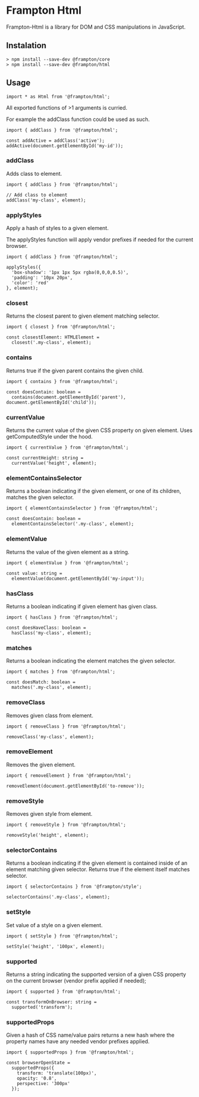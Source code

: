 # Frampton Html

Frampton-Html is a library for DOM and CSS manipulations in JavaScript.


## Instalation

```
> npm install --save-dev @frampton/core
> npm install --save-dev @frampton/html
```


## Usage

```
import * as Html from '@frampton/html';
```

All exported functions of >1 arguments is curried.

For example the addClass function could be used as such.

```
import { addClass } from '@frampton/html';

const addActive = addClass('active');
addActive(document.getElementById('my-id'));
```

### addClass

Adds class to element.

```
import { addClass } from '@frampton/html';

// Add class to element
addClass('my-class', element);
```

### applyStyles

Apply a hash of styles to a given element.

The applyStyles function will apply vendor prefixes if needed for the current browser.

```
import { addClass } from '@frampton/html';

applyStyles({
  'box-shadow': '1px 1px 5px rgba(0,0,0,0.5)',
  'padding': '10px 20px',
  'color': 'red'
}, element);
```

### closest

Returns the closest parent to given element matching selector.

```
import { closest } from '@frampton/html';

const closestElement: HTMLElement =
  closest('.my-class', element);
```

### contains

Returns true if the given parent contains the given child.

```
import { contains } from '@frampton/html';

const doesContain: boolean =
  contains(document.getElementById('parent'), document.getElementById('child'));
```

### currentValue

Returns the current value of the given CSS property on given element. Uses getComputedStyle under the hood.

```
import { currentValue } from '@frampton/html';

const currentHeight: string =
  currentValue('height', element);
```

### elementContainsSelector

Returns a boolean indicating if the given element, or one of its children, matches the given selector.

```
import { elementContainsSelector } from '@frampton/html';

const doesContain: boolean =
  elementContainsSelector('.my-class', element);
```

### elementValue

Returns the value of the given element as a string.

```
import { elementValue } from '@frampton/html';

const value: string =
  elementValue(document.getElementById('my-input'));
```

### hasClass

Returns a boolean indicating if given element has given class.

```
import { hasClass } from '@frampton/html';

const doesHaveClass: boolean =
  hasClass('my-class', element);
```

### matches

Returns a boolean indicating the element matches the given selector.

```
import { matches } from '@frampton/html';

const doesMatch: boolean =
  matches('.my-class', element);
```

### removeClass

Removes given class from element.

```
import { removeClass } from '@frampton/html';

removeClass('my-class', element);
```

### removeElement

Removes the given element.

```
import { removeElement } from '@frampton/html';

removeElement(document.getElementById('to-remove'));
```

### removeStyle

Removes given style from element.

```
import { removeStyle } from '@frampton/html';

removeStyle('height', element);
```

### selectorContains

Returns a boolean indicating if the given element is contained inside of an element matching given selector. Returns true if the element itself matches selector.

```
import { selectorContains } from '@frampton/style';

selectorContains('.my-class', element);
```

### setStyle

Set value of a style on a given element.

```
import { setStyle } from '@frampton/html';

setStyle('height', '100px', element);
```

### supported

Returns a string indicating the supported version of a given CSS property on the current browser (vendor prefix applied if needed);

```
import { supported } from '@frampton/html';

const transformOnBrowser: string =
  supported('transform');
```

### supportedProps

Given a hash of CSS name/value pairs returns a new hash where the property names have any needed vendor prefixes applied.

```
import { supportedProps } from '@frampton/html';

const browserOpenState =
  supportedProps({
    transform: 'translate(100px)',
    opacity: '0.8',
    perspective: '300px'
  });
```
